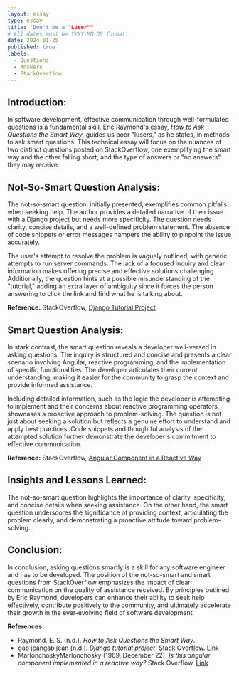 ```yaml
---
layout: essay
type: essay
title: "Don't be a "Luser""
# All dates must be YYYY-MM-DD format!
date: 2024-01-25
published: true
labels:
  - Questions
  - Answers
  - StackOverflow
---
```


## Introduction:

In software development, effective communication through well-formulated questions is a fundamental skill. Eric Raymond's essay, *How to Ask Questions the Smart Way*, guides us poor "lusers," as he states, in methods to ask smart questions. This technical essay will focus on the nuances of two distinct questions posted on StackOverflow, one exemplifying the smart way and the other falling short, and the type of answers or "no answers" they may receive.

## Not-So-Smart Question Analysis:

The not-so-smart question, initially presented, exemplifies common pitfalls when seeking help. The author provides a detailed narrative of their issue with a Django project but needs more specificity. The question needs clarity, concise details, and a well-defined problem statement. The absence of code snippets or error messages hampers the ability to pinpoint the issue accurately.

The user's attempt to resolve the problem is vaguely outlined, with generic attempts to run server commands. The lack of a focused inquiry and clear information makes offering precise and effective solutions challenging. Additionally, the question hints at a possible misunderstanding of the "tutorial," adding an extra layer of ambiguity since it forces the person answering to click the link and find what he is talking about.

**Reference:** StackOverflow, [Django Tutorial Project](https://stackoverflow.com/questions/77883027/django-tutorial-project)

## Smart Question Analysis:

In stark contrast, the smart question reveals a developer well-versed in asking questions. The inquiry is structured and concise and presents a clear scenario involving Angular, reactive programming, and the implementation of specific functionalities. The developer articulates their current understanding, making it easier for the community to grasp the context and provide informed assistance.

Including detailed information, such as the logic the developer is attempting to implement and their concerns about reactive programming operators, showcases a proactive approach to problem-solving. The question is not just about seeking a solution but reflects a genuine effort to understand and apply best practices. Code snippets and thoughtful analysis of the attempted solution further demonstrate the developer's commitment to effective communication.

**Reference:** StackOverflow, [Angular Component in a Reactive Way](https://stackoverflow.com/questions/77822864/is-this-angular-component-implemented-in-a-reactive-way)

## Insights and Lessons Learned:

The not-so-smart question highlights the importance of clarity, specificity, and concise details when seeking assistance. On the other hand, the smart question underscores the significance of providing context, articulating the problem clearly, and demonstrating a proactive attitude toward problem-solving.

## Conclusion:

In conclusion, asking questions smartly is a skill for any software engineer and has to be developed. The position of the not-so-smart and smart questions from StackOverflow emphasizes the impact of clear communication on the quality of assistance received. By principles outlined by Eric Raymond, developers can enhance their ability to seek help effectively, contribute positively to the community, and ultimately accelerate their growth in the ever-evolving field of software development.

**References:**
- Raymond, E. S. (n.d.). *How to Ask Questions the Smart Way*.
- gab jeangab jean (n.d.). *Django tutorial project*. Stack Overflow. [Link](https://stackoverflow.com/questions/77883027/django-tutorial-project)
- MarlonchoskyMarlonchosky (1969, December 22). *Is this angular component implemented in a reactive way?* Stack Overflow. [Link](https://stackoverflow.com/questions/77822864/is-this-angular-component-implemented-in-a-reactive-way)

